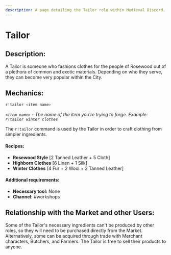 ```yaml
---
description: A page detailing the Tailor role within Medieval Discord.
---
```


# Tailor

## Description:

A Tailor is someone who fashions clothes for the people of Rosewood out of a plethora of common and exotic materials. Depending on who they serve, they can become very popular within the City.

## Mechanics:

```javascript
r!tailor <item name>
```

_`<item name>`_ _- The name of the item you're trying to forge. Example:_ _`r!tailor winter clothes`_

The `r!tailor` command is used by the Tailor in order to craft clothing from simpler ingredients. 

#### Recipes:

* **Rosewood Style** \[2 Tanned Leather + 5 Cloth\]
* **Highborn Clothes** \[6 Linen + 1 Silk\]
* **Winter Clothes** \[4 Fur + 2 Wool + 2 Tanned Leather\]

#### Additional requirements:

* **Necessary tool:** None
* **Channel:** \#workshops

## Relationship with the Market and other Users:

Some of the Tailor's necessary ingredients can't be produced by other roles, so they will need to be purchased directly from the Market. Alternatively, some can be acquired through trade with Merchant characters, Butchers, and Farmers. The Tailor is free to sell their products to anyone.

